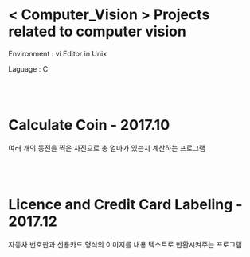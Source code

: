 # < Computer_Vision > Projects related to computer vision

<p>Environment : vi Editor in Unix</p>
<p>Laguage : C</p>

<br><br>

# Calculate Coin - 2017.10
<p> 여러 개의 동전을 찍은 사진으로 총 얼마가 있는지 계산하는 프로그램 <p>



<br><br>

# Licence and Credit Card Labeling - 2017.12
<p> 자동차 번호판과 신용카드 형식의 이미지를 내용 텍스트로 반환시켜주는 프로그램 </p>
